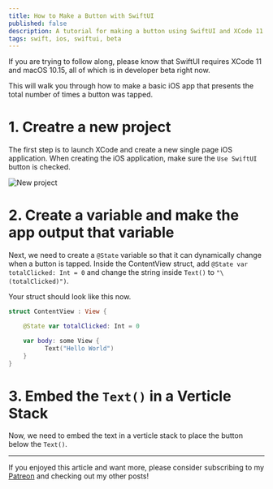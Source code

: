 ```yaml
---
title: How to Make a Button with SwiftUI
published: false
description: A tutorial for making a button using SwiftUI and XCode 11.
tags: swift, ios, swiftui, beta
---
```


If you are trying to follow along, please know that SwiftUI requires XCode 11 and macOS 10.15, all of which is in developer beta right now.

This will walk you through how to make a basic iOS app that presents the total number of times a button was tapped.

# 1. Creatre a new project

The first step is to launch XCode and create a new single page iOS application. When creating the iOS application, make sure the `Use SwiftUI` button is checked.

![New project](/images/project.png)

# 2. Create a variable and make the app output that variable

Next, we need to create a `@State` variable so that it can dynamically change when a button is tapped. Inside the ContentView struct, add `@State var totalClicked: Int = 0` and change the string inside `Text()` to `"\(totalClicked)")`.

Your struct should look like this now.

```swift
struct ContentView : View {

    @State var totalClicked: Int = 0

    var body: some View {
          Text("Hello World")
    }
}
```

# 3. Embed the `Text()` in a Verticle Stack

Now, we need to embed the text in a verticle stack to place the button below the `Text()`.

---

If you enjoyed this article and want more, please consider subscribing to my [Patreon](https://www.patreon.com/maeganwilson_) and checking out my other posts!
